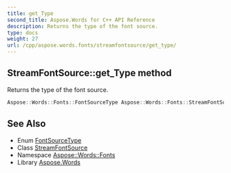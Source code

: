 ```yaml
---
title: get_Type
second_title: Aspose.Words for C++ API Reference
description: Returns the type of the font source.
type: docs
weight: 27
url: /cpp/aspose.words.fonts/streamfontsource/get_type/
---
```

## StreamFontSource::get_Type method


Returns the type of the font source.

```cpp
Aspose::Words::Fonts::FontSourceType Aspose::Words::Fonts::StreamFontSource::get_Type() override
```

## See Also

* Enum [FontSourceType](../../fontsourcetype/)
* Class [StreamFontSource](../)
* Namespace [Aspose::Words::Fonts](../../)
* Library [Aspose.Words](../../../)
